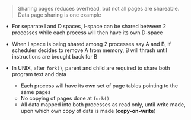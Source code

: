 > Sharing pages reduces overhead, but not all pages are shareable. Data page sharing is one example 

- For separate I and D spaces, I-space can be shared between 2 processes while each process will then have its own D-space
- When I space is being shared among 2 processes say A and B, if scheduler decides to remove A from memory, B will thrash until instructions are brought back for B

- In UNIX, after `fork()`, parent and child are required to share both program text and data
	- Each process will have its own set of page tables pointing to the same pages
	- No copying of pages done at `fork()`
	- All data mapped into both processes as read only, until write made, upon which own copy of data is made (**copy-on-write**)
